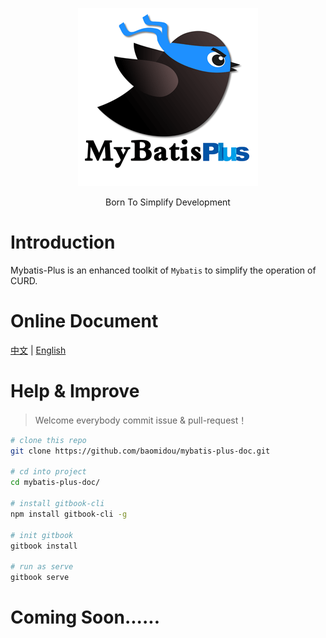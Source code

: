 <p align="center">
  <a href="https://github.com/baomidou/mybatis-plus">
    <img src="https://raw.githubusercontent.com/baomidou/logo/master/mybatis-plus-logo.png">
  </a>
</p>
<p align="center">Born To Simplify Development</p>

# Introduction

Mybatis-Plus is an enhanced toolkit of `Mybatis` to simplify the operation of CURD.

# Online Document

[中文](http://mp.baomidou.com/zh/) | [English](http://mp.baomidou.com/en/)

# Help & Improve

> Welcome everybody commit issue & pull-request！

```bash
# clone this repo
git clone https://github.com/baomidou/mybatis-plus-doc.git

# cd into project
cd mybatis-plus-doc/

# install gitbook-cli
npm install gitbook-cli -g

# init gitbook
gitbook install

# run as serve
gitbook serve
```

# Coming Soon......
